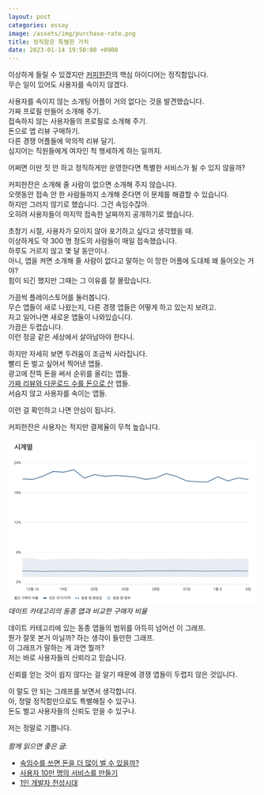 ```yaml
---
layout: post
categories: essay
image: /assets/img/purchase-rate.png
title: 정직함은 특별한 가치
date: 2023-01-14 19:50:00 +0900
---
```


이상하게 들릴 수 있겠지만 [커피한잔](https://withcoffee.app/)의 핵심 아이디어는 정직함입니다.  
무슨 일이 있어도 사용자를 속이지 않겠다.

사용자를 속이지 않는 소개팅 어플이 거의 없다는 것을 발견했습니다.  
가짜 프로필 만들어 소개해 주기.  
접속하지 않는 사용자들의 프로필로 소개해 주기.  
돈으로 앱 리뷰 구매하기.  
다른 경쟁 어플들에 악의적 리뷰 달기.  
심지어는 직원들에게 여자인 척 행세하게 하는 일까지.

어쩌면 이딴 짓 안 하고 정직하게만 운영한다면 특별한 서비스가 될 수 있지 않을까?

커피한잔은 소개해 줄 사람이 없으면 소개해 주지 않습니다.  
오랫동안 접속 안 한 사람들까지 소개해 준다면 이 문제를 해결할 수 있습니다.  
하지만 그러지 않기로 했습니다. 그건 속임수잖아.  
오히려 사용자들이 마지막 접속한 날짜까지 공개하기로 했습니다.

초창기 시절, 사용자가 모이지 않아 포기하고 싶다고 생각했을 때.  
이상하게도 약 300 명 정도의 사람들이 매일 접속했습니다.  
하루도 거르지 않고 몇 달 동안이나.  
아니, 앱을 켜면 소개해 줄 사람이 없다고 말하는 이 망한 어플에 도대체 왜 들어오는 거야?  
힘이 되긴 했지만 그때는 그 이유를 잘 몰랐습니다.

가끔씩 플레이스토어를 둘러봅니다.  
무슨 앱들이 새로 나왔는지, 다른 경쟁 앱들은 어떻게 하고 있는지 보려고.  
자고 일어나면 새로운 앱들이 나와있습니다.  
가끔은 두렵습니다.  
이런 정글 같은 세상에서 살아남아야 한다니.

하지만 자세히 보면 두려움이 조금씩 사라집니다.  
빨리 돈 벌고 싶어서 찍어낸 앱들.  
광고에 잔뜩 돈을 써서 순위를 올리는 앱들.  
[가짜 리뷰와 다운로드 수를 돈으로 산](/essay/2023/11/18/manipulating-app-downloads-and-reviews.html) 앱들.  
서슴지 않고 사용자를 속이는 앱들.

이런 걸 확인하고 나면 안심이 됩니다.

커피한잔은 사용자는 적지만 결제율이 무척 높습니다.  

![구매 비율](/assets/img/purchase-rate.png)  
*데이트 카테고리의 동종 앱과 비교한 구매자 비율*

데이트 카테고리에 있는 동종 앱들의 범위를 아득히 넘어선 이 그래프.  
뭔가 잘못 본거 아닐까? 하는 생각이 들만한 그래프.  
이 그래프가 말하는 게 과연 뭘까?  
저는 바로 사용자들의 신뢰라고 믿습니다.  

신뢰를 얻는 것이 쉽지 않다는 걸 알기 때문에 경쟁 앱들이 두렵지 않은 것입니다.

이 말도 안 되는 그래프를 보면서 생각합니다.  
아, 정말 정직함만으로도 특별해질 수 있구나.  
돈도 벌고 사용자들의 신뢰도 얻을 수 있구나.

저는 정말로 기쁩니다.
<br>
<br>
*함께 읽으면 좋은 글:*
* [속임수를 쓰면 돈을 더 많이 벌 수 있을까?](https://brunch.co.kr/@buildingking/100)
* [사용자 10만 명의 서비스를 만들기](https://brunch.co.kr/@buildingking/117)
* [1인 개발자 전성시대](/essay/2022/09/14/successful-developer.html)